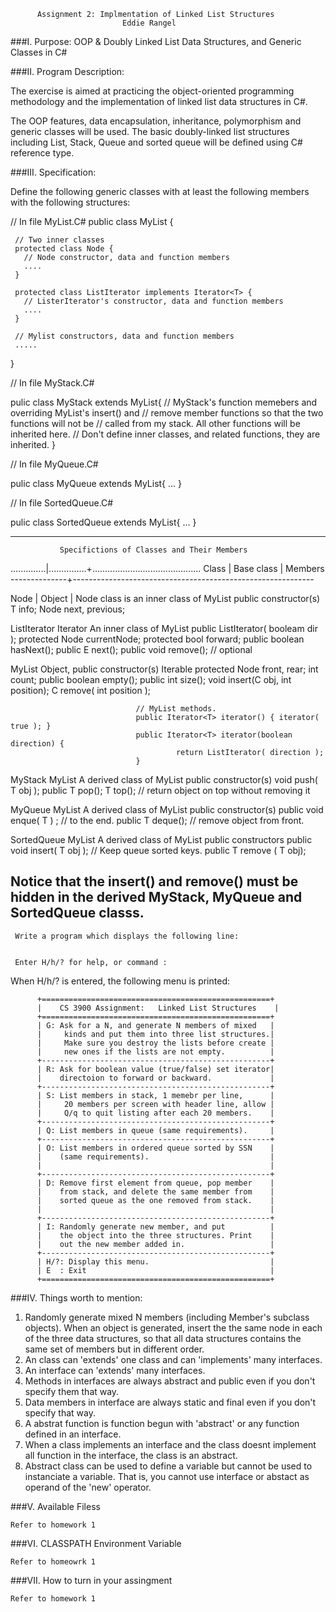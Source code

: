           Assignment 2: Implmentation of Linked List Structures
                             Eddie Rangel


###I.     Purpose: OOP & Doubly Linked List Data Structures, and Generic Classes in C#

###II.     Program Description:

   The exercise is aimed at practicing the object-oriented
programming methodology and the implementation of linked list data
structures in C#.

   The OOP features, data encapsulation, inheritance, polymorphism and
generic classes will be used. The basic doubly-linked list structures including
List, Stack, Queue and sorted queue will be defined using C# reference type.


###III.     Specification:

   Define the following generic classes with at least the following members with
the following structures:

  // In file MyList.C# 
  public class MyList<T> {

     // Two inner classes
     protected class Node {
       // Node constructor, data and function members
       ....
     }

     protected class ListIterator implements Iterator<T> {
       // ListerIterator's constructor, data and function members
       ....
     }

     // Mylist constructors, data and function members
     .....

  }
     
  // In file MyStack.C#
     
  pulic class MyStack<T> extends MyList<T>{
     // MyStack's function memebers and overriding MyList's insert() and
     // remove member functions so that the two functions will not be
     // called from my stack. All other functions will be inherited here.
     // Don't define inner classes, and related functions, they are inherited.
  }

  // In file MyQueue.C#
 
  pulic class MyQueue<T> extends MyList<T>{  ... }

  // In file SortedQueue.C#

  pulic class SortedQueue<T> extends MyList<T>{ ... }

--------------------------------------------------------------------------
               Specifictions of Classes and Their Members
..............|...............+...........................................
   Class      | Base class    | Members
--------------+------------------------------------------------------------
  
   Node       | Object        | Node class is an inner class of MyList
                                public constructor(s)
                                T info; Node next, previous;

  ListIterator Iterator<T>      An inner class of MyList
                                public ListIterator( booleam dir );
                                protected Node currentNode;
                                protected bool forward;
                                public boolean hasNext();
                                public E     next();
                                public void    remove(); // optional

   MyList<T>   Object,          public constructor(s)
                                Iterable<T>     protected Node<T> front, rear; int count;
                                public boolean empty();
                                public int     size();
                                void     insert(C obj, int position);
                                C remove( int position );

                                // MyList methods.
                                public Iterator<T> iterator() { iterator( true ); }
                                public Iterator<T> iterator(boolean direction) {
                                         return ListIterator( direction );
                                } 

  MyStack<T>    MyList<T>       A derived class of MyList
                                public constructor(s)
                                void     push( T obj );
                                public T     pop();
                                T     top(); // return object on top without removing it

  MyQueue<T>    MyList<T>       A derived class of MyList
                                public constructor(s)
                                public void     enque( T ) ; // to the end.
                                public T     deque(); // remove object from front. 

  SortedQueue<T>  MyList<T>     A derived class of MyList
                                public constructors
                                public void insert( T obj ); // Keep queue sorted keys.
                                public T remove ( T obj);

Notice that the insert() and remove() must be hidden in the derived MyStack,
MyQueue and SortedQueue classs.
------------------------------------------------------------------------------


     Write a program which displays the following line:


     Enter H/h/? for help, or command : 


   When H/h/? is entered, the following menu is printed:

          +===================================================+
          |    CS 3900 Assignment:   Linked List Structures    | 
          +===================================================+
          | G: Ask for a N, and generate N members of mixed   |
          |     kinds and put them into three list structures.|
          |     Make sure you destroy the lists before create |
          |     new ones if the lists are not empty.          |
          +---------------------------------------------------+
          | R: Ask for boolean value (true/false) set iterator|
          |    directoion to forward or backward.             | 
          +---------------------------------------------------+
          | S: List members in stack, 1 memebr per line,      |
          |     20 members per screen with header line, allow |
          |     Q/q to quit listing after each 20 members.    |
          +---------------------------------------------------+
          | Q: List members in queue (same requirements).     |
          +---------------------------------------------------+
          | O: List members in ordered queue sorted by SSN    |
          |    (same requirements).                           |
          |                                                   |
          +---------------------------------------------------+
          | D: Remove first element from queue, pop member    |
          |    from stack, and delete the same member from    |
          |    sorted queue as the one removed from stack.    |
          |                                                   |
          +---------------------------------------------------+
          | I: Randomly generate new member, and put          |
          |    the object into the three structures. Print    |
          |    out the new member added in.                   |
          +---------------------------------------------------+
          | H/?: Display this menu.                           |
          | E  : Exit                                         |
          +===================================================+

###IV.     Things worth to mention:

  1. Randomly generate mixed N members (including Member's subclass objects).
     When an object is generated, insert the the same node in each of
     the three data structures, so that all data structures contains
     the same set of members but in different order.
  2. An class can 'extends' one class and can 'implements' many interfaces.
  3. An interface can 'extends' many interfaces.
  4. Methods in interfaces are always abstract and public even if you don't
     specify them that way.
  5. Data members in interface are always static and final even if you don't
     specify that way.
  6. A abstrat function is function begun with 'abstract' or any function defined
     in an interface.
  7. When a class implements an interface and the class doesnt implement all
     function in the interface, the class is an abstract.
  8. Abstract class can be used to define a variable but cannot be used to
     instanciate a variable. That is, you cannot use interface or abstact as
     operand of the 'new' operator.

###V.     Available Filess

    Refer to homework 1


###VI.     CLASSPATH Environment Variable 

    Refer to homeowrk 1

###VII.     How to turn in your assingment

    Refer to homework 1
